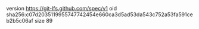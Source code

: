 version https://git-lfs.github.com/spec/v1
oid sha256:c07d2035119955747742454e660ca3d5ad53da543c752a53fa591ceb2b5c06af
size 89
